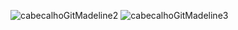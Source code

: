 ![cabecalhoGitMadeline2](https://github.com/user-attachments/assets/6e5df4ce-1a1f-45a6-ba32-8fe203a73c62)
![cabecalhoGitMadeline3](https://github.com/user-attachments/assets/9e394227-61be-4547-aecc-76ec7e413a3d)

